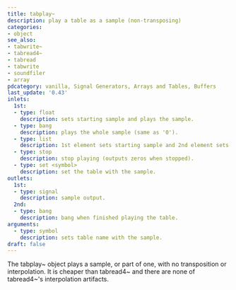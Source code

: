 ```yaml
---
title: tabplay~
description: play a table as a sample (non-transposing)
categories:
- object
see_also:
- tabwrite~
- tabread4~
- tabread
- tabwrite
- soundfiler
- array
pdcategory: vanilla, Signal Generators, Arrays and Tables, Buffers
last_update: '0.43'
inlets:
  1st:
  - type: float
    description: sets starting sample and plays the sample.
  - type: bang
    description: plays the whole sample (same as '0').
  - type: list
    description: 1st element sets starting sample and 2nd element sets duration in samples.
  - type: stop
    description: stop playing (outputs zeros when stopped).
  - type: set <symbol>
    description: set the table with the sample.
outlets:
  1st:
  - type: signal
    description: sample output.
  2nd:
  - type: bang
    description: bang when finished playing the table.
arguments:
  - type: symbol
    description: sets table name with the sample. 
draft: false
---
```

The tabplay~ object plays a sample, or part of one, with no transposition or interpolation. It is cheaper than tabread4~ and there are none of tabread4~'s interpolation artifacts.
